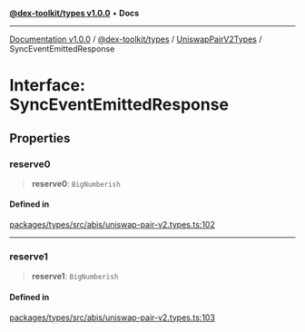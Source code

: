 [**@dex-toolkit/types v1.0.0**](../../../README.md) • **Docs**

***

[Documentation v1.0.0](../../../../../packages.md) / [@dex-toolkit/types](../../../README.md) / [UniswapPairV2Types](../README.md) / SyncEventEmittedResponse

# Interface: SyncEventEmittedResponse

## Properties

### reserve0

> **reserve0**: `BigNumberish`

#### Defined in

[packages/types/src/abis/uniswap-pair-v2.types.ts:102](https://github.com/niZmosis/dex-toolkit/blob/3d8b41b44787b30fbea5de3ab4737662ffb61bc8/packages/types/src/abis/uniswap-pair-v2.types.ts#L102)

***

### reserve1

> **reserve1**: `BigNumberish`

#### Defined in

[packages/types/src/abis/uniswap-pair-v2.types.ts:103](https://github.com/niZmosis/dex-toolkit/blob/3d8b41b44787b30fbea5de3ab4737662ffb61bc8/packages/types/src/abis/uniswap-pair-v2.types.ts#L103)
